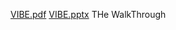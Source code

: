 [VIBE.pdf](https://github.com/user-attachments/files/19168019/VIBE.pdf)
[VIBE.pptx](https://github.com/user-attachments/files/19148248/VIBE.pptx)
THe WalkThrough
